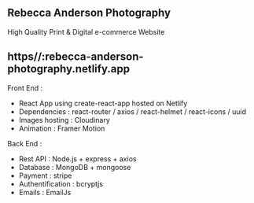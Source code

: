 ## Rebecca Anderson Photography

High Quality Print & Digital e-commerce Website

## https//:rebecca-anderson-photography.netlify.app

Front End :

- React App using create-react-app hosted on Netlify
- Dependencies : react-router / axios / react-helmet / react-icons / uuid
- Images hosting : Cloudinary
- Animation : Framer Motion

Back End :

- Rest API : Node.js + express + axios
- Database : MongoDB + mongoose
- Payment : stripe
- Authentification : bcryptjs
- Emails : EmailJs
